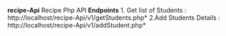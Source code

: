 **recipe-Api**
Recipe Php API
**Endpoints**
      1. Get list of Students : http://localhost/recipe-Api/v1/getStudents.php*
      2.Add Students Details : http://localhost/recipe-Api/v1/addStudent.php*
